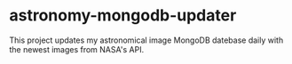 # astronomy-mongodb-updater
This project updates my astronomical image MongoDB datebase daily with the newest images from NASA's API.
